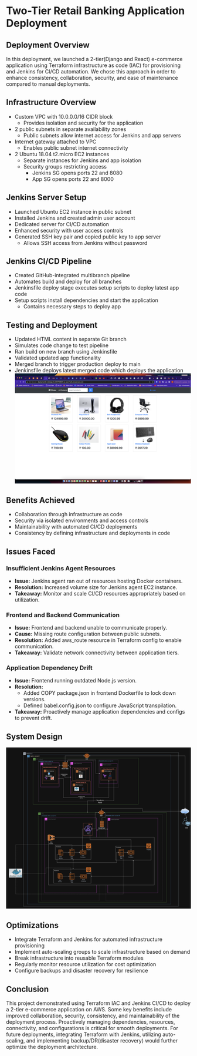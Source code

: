 # Two-Tier Retail Banking Application Deployment

## Deployment Overview

In this deployment, we launched a 2-tier(Django and React) e-commerce application using Terraform infrastructure as code (IAC) for provisioning and Jenkins for CI/CD automation. We chose this approach in order to enhance consistency, collaboration, security, and ease of maintenance compared to manual deployments.

## Infrastructure Overview

- Custom VPC with 10.0.0.0/16 CIDR block
  - Provides isolation and security for the application
- 2 public subnets in separate availability zones
  - Public subnets allow internet access for Jenkins and app servers
- Internet gateway attached to VPC
  - Enables public subnet internet connectivity
- 2 Ubuntu 18.04 t2.micro EC2 instances
  - Separate instances for Jenkins and app isolation
  - Security groups restricting access
    - Jenkins SG opens ports 22 and 8080
    - App SG opens ports 22 and 8000

## Jenkins Server Setup

- Launched Ubuntu EC2 instance in public subnet
- Installed Jenkins and created admin user account
- Dedicated server for CI/CD automation
- Enhanced security with user access controls
- Generated SSH key pair and copied public key to app server
  - Allows SSH access from Jenkins without password

## Jenkins CI/CD Pipeline

- Created GitHub-integrated multibranch pipeline
- Automates build and deploy for all branches
- Jenkinsfile deploy stage executes setup scripts to deploy latest app code
- Setup scripts install dependencies and start the application
  - Contains necessary steps to deploy app

## Testing and Deployment

- Updated HTML content in separate Git branch
- Simulates code change to test pipeline
- Ran build on new branch using Jenkinsfile
- Validated updated app functionality
- Merged branch to trigger production deploy to main
- Jenkinsfile deploys latest merged code which deploys the application 
![Application](screenshots/Screenshot%202023-11-11%20at%207.51.54%20PM.png)

## Benefits Achieved

- Collaboration through infrastructure as code
- Security via isolated environments and access controls
- Maintainability with automated CI/CD deployments
- Consistency by defining infrastructure and deployments in code

## Issues Faced

### Insufficient Jenkins Agent Resources

- **Issue:** Jenkins agent ran out of resources hosting Docker containers.
- **Resolution:** Increased volume size for Jenkins agent EC2 instance.
- **Takeaway:** Monitor and scale CI/CD resources appropriately based on utilization.

### Frontend and Backend Communication

- **Issue:** Frontend and backend unable to communicate properly.
- **Cause:** Missing route configuration between public subnets.
- **Resolution:** Added aws_route resource in Terraform config to enable communication.
- **Takeaway:** Validate network connectivity between application tiers.

### Application Dependency Drift

- **Issue:** Frontend running outdated Node.js version.
- **Resolution:**
  - Added COPY package.json in frontend Dockerfile to lock down versions.
  - Defined babel.config.json to configure JavaScript transpilation.
- **Takeaway:** Proactively manage application dependencies and configs to prevent drift.


## System Design
![SystemDesign](screenshots/Screenshot%202023-11-13%20at%201.55.35%20PM.png)

## Optimizations

- Integrate Terraform and Jenkins for automated infrastructure provisioning
- Implement auto-scaling groups to scale infrastructure based on demand
- Break infrastructure into reusable Terraform modules
- Regularly monitor resource utilization for cost optimization
- Configure backups and disaster recovery for resilience

## Conclusion

This project demonstrated using Terraform IAC and Jenkins CI/CD to deploy a 2-tier e-commerce application on AWS. Some key benefits include improved collaboration, security, consistency, and maintainability of the deployment process. Proactively managing dependencies, resources, connectivity, and configurations is critical for smooth deployments. For future deployments, integrating Terraform with Jenkins, utilizing auto-scaling, and implementing backup/DR(disaster recovery) would further optimize the deployment architecture.
